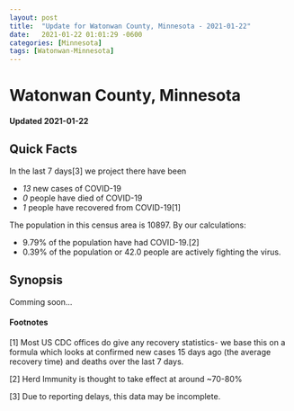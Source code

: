 ```yaml
---
layout: post
title:  "Update for Watonwan County, Minnesota - 2021-01-22"
date:   2021-01-22 01:01:29 -0600
categories: [Minnesota]
tags: [Watonwan-Minnesota]
---
```


# Watonwan County, Minnesota
#### Updated 2021-01-22

## Quick Facts

In the last 7 days[3] we project there have been
- *13* new cases of COVID-19
- *0* people have died of COVID-19
- *1* people have recovered from COVID-19[1]

The population in this census area is 10897. By our calculations:
- 9.79% of the population have had COVID-19.[2]
- 0.39% of the population or 42.0 people are actively fighting the virus.

## Synopsis

Comming soon...


#### Footnotes

[1] Most US CDC offices do give any recovery statistics- we base this on a formula which looks at confirmed new cases
15 days ago (the average recovery time) and deaths over the last 7 days.

[2] Herd Immunity is thought to take effect at around ~70-80%

[3] Due to reporting delays, this data may be incomplete.
 
    